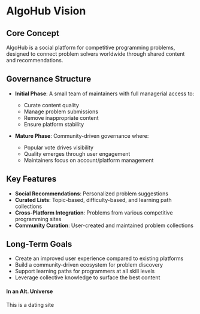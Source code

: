 # AlgoHub Vision

## Core Concept

AlgoHub is a social platform for competitive programming problems, designed to connect problem solvers worldwide through shared content and recommendations.

## Governance Structure

- **Initial Phase**: A small team of maintainers with full managerial access to:

  - Curate content quality
  - Manage problem submissions
  - Remove inappropriate content
  - Ensure platform stability

- **Mature Phase**: Community-driven governance where:
  - Popular vote drives visibility
  - Quality emerges through user engagement
  - Maintainers focus on account/platform management

## Key Features

- **Social Recommendations**: Personalized problem suggestions
- **Curated Lists**: Topic-based, difficulty-based, and learning path collections
- **Cross-Platform Integration**: Problems from various competitive programming sites
- **Community Curation**: User-created and maintained problem collections

## Long-Term Goals

- Create an improved user experience compared to existing platforms
- Build a community-driven ecosystem for problem discovery
- Support learning paths for programmers at all skill levels
- Leverage collective knowledge to surface the best content

#### In an Alt. Universe

This is a dating site
